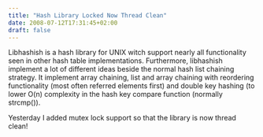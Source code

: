 ```yaml
---
title: "Hash Library Locked Now Thread Clean"
date: 2008-07-12T17:31:45+02:00
draft: false
---
```


Libhashish is a hash library for UNIX witch support nearly all functionality
seen in other hash table implementations. Furthermore, libhashish implement a
lot of different ideas beside the normal hash list chaining strategy. It
implement array chaining, list and array chaining with reordering functionality
(most often referred elements first) and double key hashing (to lower O(n)
complexity in the hash key compare function (normally strcmp()).


Yesterday I added mutex lock support so that the library is now thread clean!


